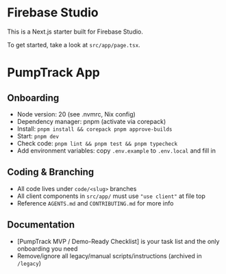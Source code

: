 # Firebase Studio

This is a Next.js starter built for Firebase Studio.

To get started, take a look at `src/app/page.tsx`.

# PumpTrack App

## Onboarding

- Node version: 20 (see .nvmrc, Nix config)
- Dependency manager: pnpm (activate via corepack)
- Install: `pnpm install && corepack pnpm approve-builds`
- Start: `pnpm dev`
- Check code: `pnpm lint && pnpm test && pnpm typecheck`
- Add environment variables: copy `.env.example` to `.env.local` and fill in

## Coding & Branching

- All code lives under `code/<slug>` branches
- All client components in `src/app/` must use `"use client"` at file top
- Reference `AGENTS.md` and `CONTRIBUTING.md` for more info

## Documentation

- [PumpTrack MVP / Demo-Ready Checklist] is your task list and the only onboarding you need
- Remove/ignore all legacy/manual scripts/instructions (archived in `/legacy`)
